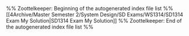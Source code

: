 %% Zoottelkeeper: Beginning of the autogenerated index file list  %%
 [[4Archive/Master Semester 2/System Design/SD Exams/WS1314/SD1314 Exam My Solution|SD1314 Exam My Solution]]
%% Zoottelkeeper: End of the autogenerated index file list  %%
